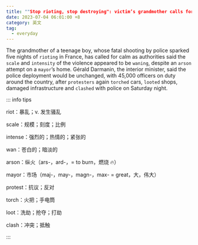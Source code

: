 ```yaml
---
title: ""Stop rioting, stop destroying": victim’s grandmother calls for calm in France"
date: 2023-07-04 06:01:00 +8
category: 英文
tag:
  - everyday
---
```


The grandmother of a teenage boy, whose fatal shooting by police sparked five nights of `rioting` in France, has called for calm as authorities said the `scale` and `intensity` of the violence appeared to be `waning`, despite an `arson` attempt on a `mayor`’s home. Gérald Darmanin, the interior minister, said the police deployment would be unchanged, with 45,000 officers on duty around the country, after `protesters` again `torched` cars, `looted` shops, damaged infrastructure and `clashed` with police on Saturday night.

::: info tips

riot：暴乱；v. 发生骚乱

scale：规模；刻度；比例

intense：强烈的；热情的；紧张的

wan：苍白的；暗淡的

arson：纵火（ars-，ard-，= to burn，燃烧 🔥）

mayor：市场（maj-，may-，magn-，max- = great，大，伟大）

protest：抗议；反对

torch：火把；手电筒

loot：洗劫；抢夺；打劫

clash：冲突；抵触

:::

